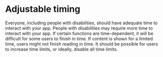 # Adjustable timing

Everyone, including people with disabilities, should have adequate time to interact with your app. People with disabilities may require more time to interact with your app. If certain functions are time-dependent, it will be difficult for some users to finish in time. If content is shown for a limited time, users might not finish reading in time. It should be possible for users to increase time limits, or ideally, disable all time limits.
